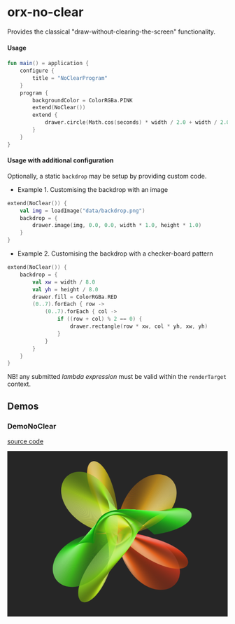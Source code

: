 # orx-no-clear

Provides the classical "draw-without-clearing-the-screen" functionality.

#### Usage

```kotlin
fun main() = application {
    configure {
        title = "NoClearProgram"
    }
    program {
        backgroundColor = ColorRGBa.PINK
        extend(NoClear())
        extend {
            drawer.circle(Math.cos(seconds) * width / 2.0 + width / 2.0, Math.sin(seconds * 0.24) * height / 2.0 + height / 2.0, 20.0)
        }
    }
}
```

#### Usage with additional configuration

Optionally, a static `backdrop` may be setup by providing custom code.

- Example 1. Customising the backdrop with an image

```kotlin
extend(NoClear()) {
    val img = loadImage("data/backdrop.png")
    backdrop = {
        drawer.image(img, 0.0, 0.0, width * 1.0, height * 1.0)
    }
}
```

- Example 2. Customising the backdrop with a checker-board pattern

```kotlin
extend(NoClear()) {
    backdrop = {
        val xw = width / 8.0
        val yh = height / 8.0
        drawer.fill = ColorRGBa.RED
        (0..7).forEach { row ->
            (0..7).forEach { col ->
                if ((row + col) % 2 == 0) {
                    drawer.rectangle(row * xw, col * yh, xw, yh)
                }
            }
        }
    }
}
```

NB! any submitted _lambda expression_ must be valid within the `renderTarget` context.
<!-- __demos__ -->

## Demos

### DemoNoClear

[source code](src/jvmDemo/kotlin/DemoNoClear.kt)

![DemoNoClearKt](https://raw.githubusercontent.com/openrndr/orx/media/orx-no-clear/images/DemoNoClearKt.png)
